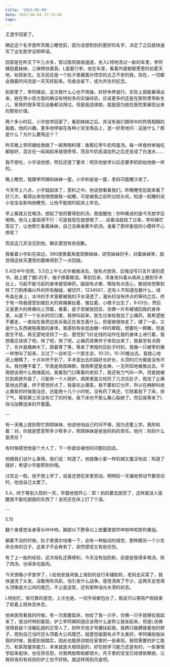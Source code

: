 ```yaml
---
title: '2023-05-09'
date: 2023-06-04 17:15:40
tags:
---
```


王澄宇回家了。

确定这个名字是昨天晚上睡觉前，因为没想到别的更好的名字，决定了之后就快速写了出生医学证明申请。

回家是在昨天下午三点多，穿过医院层层通道，坐入L特地洗过一新的车里，李阿姨抱着妹妹，三婶搀扶着我，L提着行李。坐在车里，看着外面郁郁葱葱的初夏天地，如获新生。五天前还是一个肚子里藏着孙悟空的忐忑不安的我，现在，一切都会随着时间流逝一天天好起来。伤痕会留下，成为共生的纪念。

到家里了，李阿姨说，这次我什么心也不用操，好好休养就行。实际上我能看得出来，她在带小孩方面的确没有特别多的实操经验，应该更多的还是在医院里带新生儿，家用的很多常见设备都没用过。但是我选择她，就是因为她在医院里展现出来的那些价值。

两个多小时后，小宇放学回家了，看到妹妹之后，并没有我们期待中的热情相拥的画面，他的兴趣，更多地停留在各种小宝宝用品上，逐一好奇地问：这是什么？那是什么？为什么要用这个？

昨天晚上李阿姨给我做了一碗黑暗料理：香蕉红枣牛奶鸡蛋汤。每一样食材单独吃都挺好，混合在一起闻起来就很奇怪，而且牛奶高温加热之后还变成了白渣水……

我不想吃，小宇说他想，然后还提了要求：明天他放学以后还要李奶奶给他做一样的。

晚上睡觉，我跟李阿姨和妹妹一屋，小宇和爸爸一屋，老妈可能睡沙发了。

今天早上六点，小宇就起床了，意料之中。他说想看看我们，昨晚睡觉前就来看了好几次，看得出来他很想跟我一起睡，可是被我之前吹过枕头风，知道一起睡的话小宝宝会影响他睡觉，让他不能按时起床上学去。

早上看我又在喝汤，想起了他将要得到的汤，我提醒他：你昨晚说的是今天放学后喝呀。他马上委屈得不行：可是我现在就想喝了……说着话就抱了过来，李阿姨忙答应了，让他帮忙看着妹妹，自己去做香蕉牛奶汤。谁看了那样委屈的小模样不心疼呢？

而且这几天没见到他，确实感觉有些抱歉。

我看着小宇趴在床边，360度换着角度观察妹妹，研究妹妹的手，对着妹妹笑，就觉得这些天遭受的磨难得到了一点回报。

5.4日中午住院，5.5日上午七点半被推进去，我有点想哭，后悔没写只言片语的遗书，路上握了握L的手，袖子擦着眼泪。等到后来，浑身发抖着从病床上挪到手术台上，弓起不能弓起的身体接受麻药，脑袋有点晕，喉咙有点恶心，敏锐地觉察到除了刀割疼痛以外的所有触碰，被切开，1234567，还有人不知道在数什么，绿布盖在身上，冰冷的手术室都被我的汗水浸透了，漫长的没有终点的等待之后，终于有一阵我感受到被巨大的疼痛撕扯着，推拉着，小橙子出生了，9:03分，然后又是更大的疼痛向上顶着，推着，是子宫被放回去，仿佛一片布被铺回我的身体里，从底下一个长长的切口里，我惨叫起来，医生过来给我加了止痛药，我希望她不要走，一直站在我旁边告诉我正在发生着什么，但是她很快走了，铺了一会，又是什么东西被拖离我的身体，我感到有些低血糖一样的晕眩，想要吃一颗糖，但是医生不给，再无望地坚持了一会，感觉到飞针走线的动作在我的身体上进行着，我想着应该快了吧，快了吧，快了吧，止痛药效果终于体现出来了，我甚至有点困了，也许是痛麻木了。困着等了等，等来了黑暗的压肚子时刻，我像一只被宰的猪一样惨叫了起来，又过了一会听见一个医生说，10:20，10:30推出去。我放心地闭上眼睛了，十点半终于到了，手术室出去的路好长好长，头顶的灯光像是没有尽头。我也睡不着了，毕竟是局部麻醉。我倒希望是全麻，一无所知地被推出去，不用想该用什么情绪面对。我看到门口等着的老妈了，我还有力气叫一声。但是她被拦到病房外面了，只能有一个人陪护。病房里面又经历了几次压肚子，我加了止痛泵地出药量，终于感觉好点了，我喜欢止痛泵，我不要和它分开，所以在麻醉科收止痛泵的时候我没还，还能用十几个小时呢，没有药了再还，它陪着我下了床，排了气，等到第三天没有它了的时候，我下床也不那么撕心裂肺了。然后我等来了L快马加鞭送来的开塞露。

--

有一天晚上提到帮忙照顾妹妹，他说他怕自己时间不够，因为还要上学。我附和着：对，你就是愿意帮多少帮多少，照顾妹妹是爸爸妈妈的责任。他问：妈妈什么是责任？

有时候感觉他是个大人了，下一秒就会被他的问题拉回去。

他跟我们说什么事情，我们说：知道了。他就像小爱一样机械又羞涩地说：知道了就好，希望小宇能帮到你哦。

过完五一假，他不想上学了，说是还想在家里劳动，明明前一天骗他劳动节要劳动时，他说自己太累了。

5.4，终于等到入院的一天，早晨他很开心：耶！妈妈要去医院了，这样就没人提醒我不能吃甜甜的东西了！说完还在床上打了个滚。

--

5.10

翻个身感觉全身骨头咔咔响，胸部以下胯骨以上皮囊里部件哗啦哗啦排列重组。

躺着不动的时候，肚子里偶尔咕噜一下，会有一种胎动的错觉，那种跟另一个小生命合体的日子，这辈子不会再有了，突然感觉又有些忧伤。

有了上一胎的经验，这次母乳还算顺利，今天没有加奶粉，前提是我得多喝汤，除了肉汤，也得多吃瘦肉。

今天傍晚小宇放学了，L给他安装闲鱼上淘到的自行车辅助轮，老妈去买菜了，我快速洗了头发，没敢用吹风机，怕引发什么战争。感觉清爽了不少，这两天总觉得头顶像是大公鸡的尾巴，不止是造型，还有那种油光水滑的状态。

L特别忙，很可靠的感觉，上次也是，一切手续都包办了，我说可以等陪产假结束了趁着上班休息休息。

他来医院看我的时候，有一次我要起床，他给了我一只手，仿佛一只手就够拉我起来了，我当时特别委屈，护工李阿姨知道应该用什么姿势让我坐起来，但是L仿佛觉得我是个活蹦乱跳的正常人了，到昨天他才弯腰扶起我，我两只胳膊搂着他的脖子，想到自己当时还头顶着大公鸡尾巴，就感觉画面有点不太美好。李阿姨抱我扶我的时候，我感到很踏实，因此也能原谅她在家里的一些表现，医院需要的护工能力，和家政服务能力，本来就是大相径庭的，好在她学习能力还是有的，一些事情学起来挺快，也任劳任怨，对我两胎帮助都很大。月子里的宝宝已经很依赖她，让我轻省的有经验的护工也不好挑，就这样用到月底吧。



